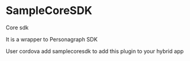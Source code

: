 # SampleCoreSDK
Core sdk

It is a wrapper to Personagraph SDK

User cordova add samplecoresdk to add this plugin to your hybrid app
